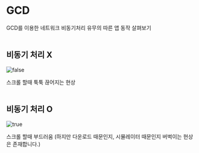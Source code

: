 # GCD
GCD를 이용한 네트워크 비동기처리 유무의 따른 앱 동작 살펴보기
<br>
<br>


## 비동기 처리 X
![false](https://user-images.githubusercontent.com/44525561/94900036-48241e00-04cf-11eb-88eb-7ed10aa4202f.gif)

스크롤 할때 툭툭 끊어지는 현상<br/><br/>


## 비동기 처리 O
![true](https://user-images.githubusercontent.com/44525561/94900046-4bb7a500-04cf-11eb-80fa-b5fbd6d8ec6d.gif)

스크롤 할때 부드러움
(하지만 다운로드 때문인지, 시뮬레이터 때문인지 버벅이는 현상은 존재합니다.)<br>
